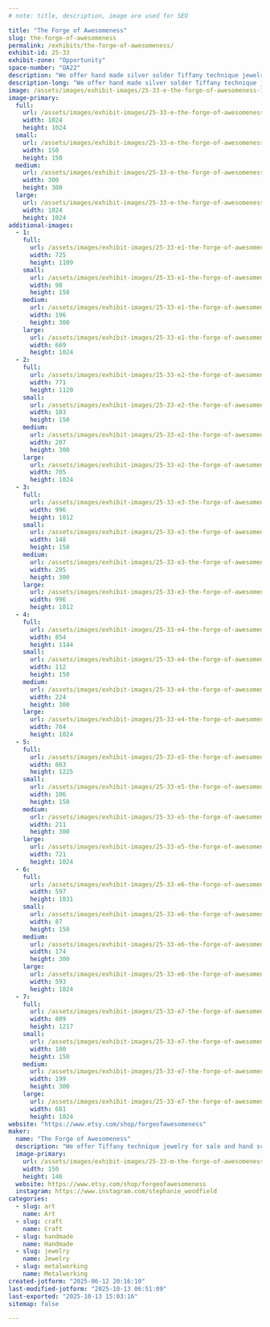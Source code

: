 ```yaml
---
# note: title, description, image are used for SEO

title: "The Forge of Awesomeness"
slug: the-forge-of-awesomeness
permalink: /exhibits/the-forge-of-awesomeness/
exhibit-id: 25-33
exhibit-zone: "Opportunity"
space-number: "OA22"
description: "We offer hand made silver solder Tiffany technique jewelry and hand sculpted clay jewelry."
description-long: "We offer hand made silver solder Tiffany technique jewelry and hand sculpted clay jewelry with fantasy, nerdy and mythological themes. Examples of our pieces can be found at @theforgeofawesomeness on Instagram"
image: /assets/images/exhibit-images/25-33-e-the-forge-of-awesomeness-inbound3637023792252349959-300x300.jpg
image-primary: 
  full:
    url: /assets/images/exhibit-images/25-33-e-the-forge-of-awesomeness-inbound3637023792252349959-full.jpg
    width: 1024
    height: 1024
  small:
    url: /assets/images/exhibit-images/25-33-e-the-forge-of-awesomeness-inbound3637023792252349959-150x150.jpg
    width: 150
    height: 150
  medium:
    url: /assets/images/exhibit-images/25-33-e-the-forge-of-awesomeness-inbound3637023792252349959-300x300.jpg
    width: 300
    height: 300
  large:
    url: /assets/images/exhibit-images/25-33-e-the-forge-of-awesomeness-inbound3637023792252349959-1024x1024.jpg
    width: 1024
    height: 1024
additional-images: 
  - 1:
    full:
      url: /assets/images/exhibit-images/25-33-e1-the-forge-of-awesomeness-inbound4183773987281827677-full.png
      width: 725
      height: 1109
    small:
      url: /assets/images/exhibit-images/25-33-e1-the-forge-of-awesomeness-inbound4183773987281827677-98x150.png
      width: 98
      height: 150
    medium:
      url: /assets/images/exhibit-images/25-33-e1-the-forge-of-awesomeness-inbound4183773987281827677-196x300.png
      width: 196
      height: 300
    large:
      url: /assets/images/exhibit-images/25-33-e1-the-forge-of-awesomeness-inbound4183773987281827677-669x1024.png
      width: 669
      height: 1024
  - 2:
    full:
      url: /assets/images/exhibit-images/25-33-e2-the-forge-of-awesomeness-inbound4559271433289287120-full.png
      width: 771
      height: 1120
    small:
      url: /assets/images/exhibit-images/25-33-e2-the-forge-of-awesomeness-inbound4559271433289287120-103x150.png
      width: 103
      height: 150
    medium:
      url: /assets/images/exhibit-images/25-33-e2-the-forge-of-awesomeness-inbound4559271433289287120-207x300.png
      width: 207
      height: 300
    large:
      url: /assets/images/exhibit-images/25-33-e2-the-forge-of-awesomeness-inbound4559271433289287120-705x1024.png
      width: 705
      height: 1024
  - 3:
    full:
      url: /assets/images/exhibit-images/25-33-e3-the-forge-of-awesomeness-inbound1205002551381817028-full.png
      width: 996
      height: 1012
    small:
      url: /assets/images/exhibit-images/25-33-e3-the-forge-of-awesomeness-inbound1205002551381817028-148x150.png
      width: 148
      height: 150
    medium:
      url: /assets/images/exhibit-images/25-33-e3-the-forge-of-awesomeness-inbound1205002551381817028-295x300.png
      width: 295
      height: 300
    large:
      url: /assets/images/exhibit-images/25-33-e3-the-forge-of-awesomeness-inbound1205002551381817028-996x1012.png
      width: 996
      height: 1012
  - 4:
    full:
      url: /assets/images/exhibit-images/25-33-e4-the-forge-of-awesomeness-inbound8068618131225075751-full.png
      width: 854
      height: 1144
    small:
      url: /assets/images/exhibit-images/25-33-e4-the-forge-of-awesomeness-inbound8068618131225075751-112x150.png
      width: 112
      height: 150
    medium:
      url: /assets/images/exhibit-images/25-33-e4-the-forge-of-awesomeness-inbound8068618131225075751-224x300.png
      width: 224
      height: 300
    large:
      url: /assets/images/exhibit-images/25-33-e4-the-forge-of-awesomeness-inbound8068618131225075751-764x1024.png
      width: 764
      height: 1024
  - 5:
    full:
      url: /assets/images/exhibit-images/25-33-e5-the-forge-of-awesomeness-inbound2155405377752695202-full.png
      width: 863
      height: 1225
    small:
      url: /assets/images/exhibit-images/25-33-e5-the-forge-of-awesomeness-inbound2155405377752695202-106x150.png
      width: 106
      height: 150
    medium:
      url: /assets/images/exhibit-images/25-33-e5-the-forge-of-awesomeness-inbound2155405377752695202-211x300.png
      width: 211
      height: 300
    large:
      url: /assets/images/exhibit-images/25-33-e5-the-forge-of-awesomeness-inbound2155405377752695202-721x1024.png
      width: 721
      height: 1024
  - 6:
    full:
      url: /assets/images/exhibit-images/25-33-e6-the-forge-of-awesomeness-inbound3407926394662550321-full.png
      width: 597
      height: 1031
    small:
      url: /assets/images/exhibit-images/25-33-e6-the-forge-of-awesomeness-inbound3407926394662550321-87x150.png
      width: 87
      height: 150
    medium:
      url: /assets/images/exhibit-images/25-33-e6-the-forge-of-awesomeness-inbound3407926394662550321-174x300.png
      width: 174
      height: 300
    large:
      url: /assets/images/exhibit-images/25-33-e6-the-forge-of-awesomeness-inbound3407926394662550321-593x1024.png
      width: 593
      height: 1024
  - 7:
    full:
      url: /assets/images/exhibit-images/25-33-e7-the-forge-of-awesomeness-inbound5696615515561593854-full.png
      width: 809
      height: 1217
    small:
      url: /assets/images/exhibit-images/25-33-e7-the-forge-of-awesomeness-inbound5696615515561593854-100x150.png
      width: 100
      height: 150
    medium:
      url: /assets/images/exhibit-images/25-33-e7-the-forge-of-awesomeness-inbound5696615515561593854-199x300.png
      width: 199
      height: 300
    large:
      url: /assets/images/exhibit-images/25-33-e7-the-forge-of-awesomeness-inbound5696615515561593854-681x1024.png
      width: 681
      height: 1024
website: "https://www.etsy.com/shop/forgeofawesomeness"
maker: 
  name: "The Forge of Awesomeness"
  description: "We offer Tiffany technique jewelry for sale and hand sculpted pieces. We would have photo detailing the step to using this old jewelry making technique and suggestions on how to start making your own pieces"
  image-primary:
    url: /assets/images/exhibit-images/25-33-m-the-forge-of-awesomeness-inbound751302621413430673-300x293.png
    width: 150
    height: 146
  website: https://www.etsy.com/shop/forgeofawesomeness
  instagram: https://www.instagram.com/stephanie_woodfield
categories: 
  - slug: art
    name: Art
  - slug: craft
    name: Craft
  - slug: handmade
    name: Handmade
  - slug: jewelry
    name: Jewelry
  - slug: metalworking
    name: Metalworking
created-jotform: "2025-06-12 20:16:10"
last-modified-jotform: "2025-10-13 06:51:09"
last-exported: "2025-10-13 15:03:16"
sitemap: false

---
```

